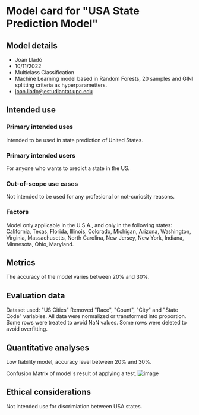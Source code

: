 # Model card for "USA State Prediction Model"

## Model details

- Joan Lladó
- 10/11/2022
- Multiclass Classification
- Machine Learning model based in Random Forests, 20 samples and GINI splitting criteria as hyperparametters.
- joan.llado@estudiantat.upc.edu


## Intended use

### Primary intended uses
Intended to be used in state prediction of United States.

### Primary intended users
For anyone who wants to predict a state in the US.

### Out-of-scope use cases
Not intended to be used for any profesional or not-curiosity reasons.


### Factors
Model only applicable in the U.S.A., and only in the following states: California, Texas, Florida, Illinois, Colorado, Michigan, Arizona, Washington, Virginia, Massachusetts, North Carolina, New Jersey, New York, Indiana, Minnesota, Ohio, Maryland.


## Metrics
The accuracy of the model varies between 20% and 30%.


## Evaluation data
Dataset used: "US Cities"
Removed "Race", "Count", "City" and "State Code" variables.
All data were normalized or transformed into proportion.
Some rows were treated to avoid NaN values.
Some rows were deleted to avoid overfitting.


## Quantitative analyses
Low fiability model, accuracy level between 20% and 30%.

Confusion Matrix of model's result of applying a test.
![image](https://user-images.githubusercontent.com/25139526/201430128-e79b2380-3702-4153-aa91-e351d5a438b4.png)


## Ethical considerations
Not intended use for discrimiation between USA states.
